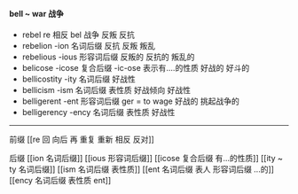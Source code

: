 #### bell  ~ war 战争
- rebel re 相反 bel 战争   反叛  反抗
- rebelion -ion 名词后缀 反抗 反叛 叛乱
- rebelious -ious 形容词后缀 反叛的  反抗的 叛乱的
- belicose  -icose 复合后缀 -ic-ose 表示有....的性质  好战的 好斗的
- bellicostity -ity 名词后缀 好战性
- bellicism -ism 名词后缀 表性质  好战倾向 好战性
- belligerent  -ent 形容词后缀 ger = to wage 好战的  挑起战争的
- belligerency -ency 名词后缀 表性质 好战性
---
前缀
[[re  回 向后  再 重复 重新 相反 反对]]

后缀
[[ion  名词后缀]]
[[ious 形容词后缀]]
[[icose 复合后缀 有...的性质]]
[[ity  ~ ty 名词后缀]]
[[ism 名词后缀 表性质]]
[[ent 名词后缀  表人 形容词后缀 ...的]]
[[ency 名词后缀 表性质 ent]]